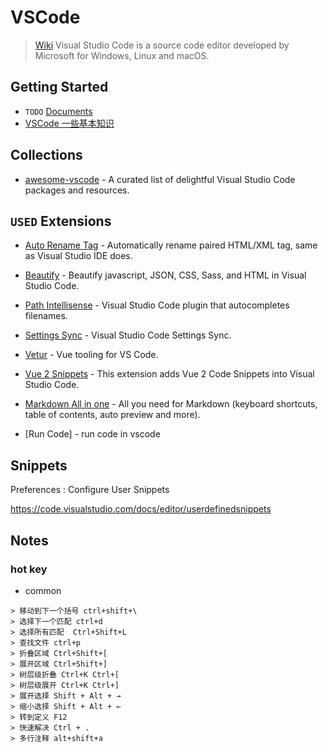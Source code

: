 # VSCode

> [Wiki](https://en.wikipedia.org/wiki/Visual_Studio_Code)
> Visual Studio Code is a source code editor developed by Microsoft for Windows, Linux and macOS.

## Getting Started

- `TODO` [Documents](https://code.visualstudio.com/docs)
- [VSCode 一些基本知识](https://blog.csdn.net/amyloverice/article/details/79388270)

## Collections

- [awesome-vscode](https://github.com/viatsko/awesome-vscode#syntax) - A curated list of delightful Visual Studio Code packages and resources. 


## `USED` Extensions

- [Auto Rename Tag](https://marketplace.visualstudio.com/items?itemName=formulahendry.auto-rename-tag) - Automatically rename paired HTML/XML tag, same as Visual Studio IDE does.
  
- [Beautify](https://marketplace.visualstudio.com/items?itemName=HookyQR.beautify) - Beautify javascript, JSON, CSS, Sass, and HTML in Visual Studio Code.
  
- [Path Intellisense](https://marketplace.visualstudio.com/items?itemName=christian-kohler.path-intellisense) - Visual Studio Code plugin that autocompletes filenames.
  
- [Settings Sync](https://marketplace.visualstudio.com/items?itemName=Shan.code-settings-sync) - Visual Studio Code Settings Sync.
  
- [Vetur](https://marketplace.visualstudio.com/items?itemName=octref.vetur) - Vue tooling for VS Code. 

- [Vue 2 Snippets](https://marketplace.visualstudio.com/items?itemName=hollowtree.vue-snippets) - This extension adds Vue 2 Code Snippets into Visual Studio Code.

- [Markdown All in one](https://marketplace.visualstudio.com/items?itemName=yzhang.markdown-all-in-one) - All you need for Markdown (keyboard shortcuts, table of contents, auto preview and more).

- [Run Code] - run code in vscode


## Snippets

Preferences : Configure User Snippets

<https://code.visualstudio.com/docs/editor/userdefinedsnippets>

## Notes

### hot key

- common
```
> 移动到下一个括号 ctrl+shift+\
> 选择下一个匹配 ctrl+d
> 选择所有匹配  Ctrl+Shift+L
> 查找文件 ctrl+p
> 折叠区域 Ctrl+Shift+[
> 展开区域 Ctrl+Shift+]
> 树层级折叠 Ctrl+K Ctrl+[
> 树层级展开 Ctrl+K Ctrl+]
> 展开选择 Shift + Alt + →
> 缩小选择 Shift + Alt + ←
> 转到定义 F12
> 快速解决 Ctrl + .
> 多行注释 alt+shift+a
```

